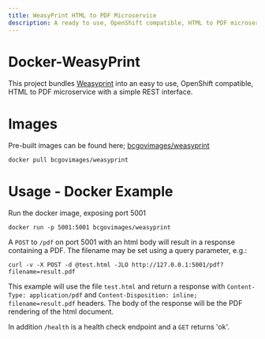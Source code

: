 ```yaml
---
title: WeasyPrint HTML to PDF Microservice
description: A ready to use, OpenShift compatible, HTML to PDF microservice for your application. 
---
```

# Docker-WeasyPrint

This project bundles [Weasyprint](http://weasyprint.org/) into an easy to use, OpenShift compatible, HTML to PDF microservice with a simple REST interface.

# Images

Pre-built images can be found here; [bcgovimages/weasyprint](https://hub.docker.com/r/bcgovimages/weasyprint)

`docker pull bcgovimages/weasyprint`

# Usage - Docker Example

Run the docker image, exposing port 5001

```
docker run -p 5001:5001 bcgovimages/weasyprint
```

A `POST` to `/pdf` on port 5001 with an html body will result in a response containing a PDF. The filename may be set using a query parameter, e.g.:

```
curl -v -X POST -d @test.html -JLO http://127.0.0.1:5001/pdf?filename=result.pdf
```

This example will use the file `test.html` and return a response with `Content-Type: application/pdf` and `Content-Disposition: inline; filename=result.pdf` headers.  The body of the response will be the PDF rendering of the html document.

In addition `/health` is a health check endpoint and a `GET` returns 'ok'.
